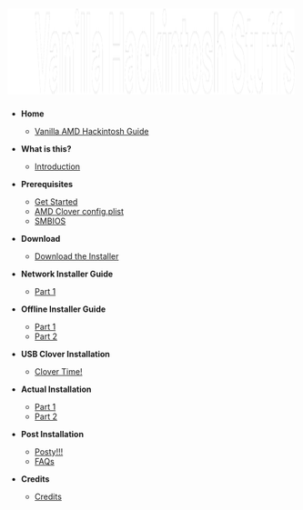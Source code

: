 <h1 style='text-align: center'><img src='./logo.png' style='height: 150px' /></h1>

* **Home**
    * [Vanilla AMD Hackintosh Guide](/)

* **What is this?**
    * [Introduction](/what-is-this/introduction/)

* **Prerequisites**
    * [Get Started](/prerequisites/get-started/)
    * [AMD Clover config.plist](/prerequisites/amd-clover-config/)
    * [SMBIOS](/prerequisites/amd-clover-config/smbios/)

* **Download**
    * [Download the Installer](/download/)

* **Network Installer Guide**
    * [Part 1](/network-installer-guide/network/)

* **Offline Installer Guide**
    * [Part 1](/offline-installer-guide/offline-part-1/)
    * [Part 2](/offline-installer-guide/offline-part-2/)

* **USB Clover Installation**
    * [Clover Time!](/clover-installtion/usb-clover/)
* **Actual Installation**
    * [Part 1](/actual-installation/actual-installation-part-1/)
    * [Part 2](/actual-installation/actual-installation-part-2/)

* **Post Installation**
    * [Posty!!!](/post-installation/posty/)
    * [FAQs](/post-installation/faqs/)

* **Credits**
    * [Credits](/credits/)
